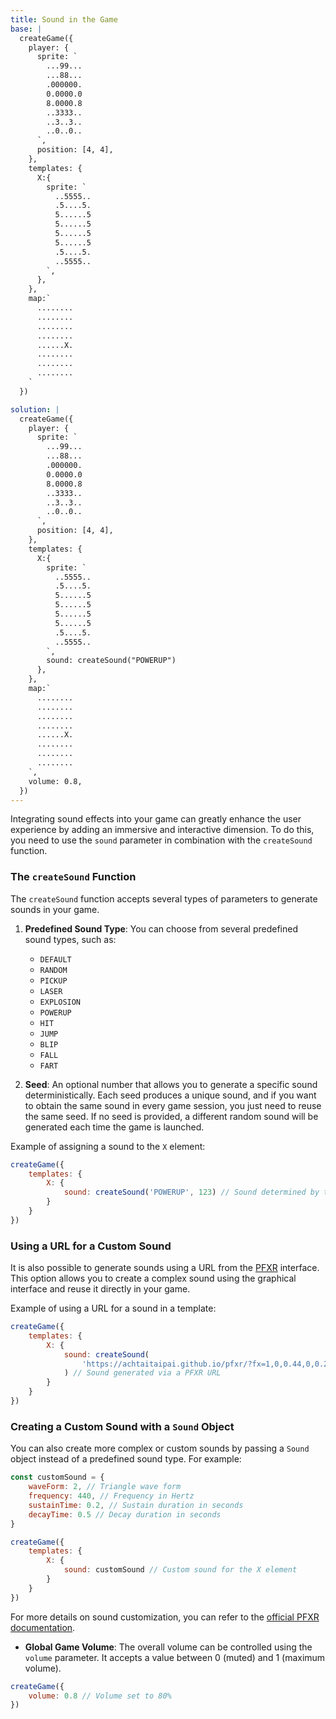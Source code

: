 ```yaml
---
title: Sound in the Game
base: |
  createGame({
    player: {
      sprite: `
        ...99...
        ...88...
        .000000.
        0.0000.0
        8.0000.8
        ..3333..
        ..3..3..
        ..0..0..
      `,
      position: [4, 4],
    },
    templates: {
      X:{
        sprite: `
          ..5555..
          .5....5.
          5......5
          5......5
          5......5
          5......5
          .5....5.
          ..5555..
        `,
      },
    },
    map:`
      ........
      ........
      ........
      ........
      ......X.
      ........
      ........
      ........
    `
  })

solution: |
  createGame({
    player: {
      sprite: `
        ...99...
        ...88...
        .000000.
        0.0000.0
        8.0000.8
        ..3333..
        ..3..3..
        ..0..0..
      `,
      position: [4, 4],
    },
    templates: {
      X:{
        sprite: `
          ..5555..
          .5....5.
          5......5
          5......5
          5......5
          5......5
          .5....5.
          ..5555..
        `,
        sound: createSound("POWERUP")
      },
    },
    map:`
      ........
      ........
      ........
      ........
      ......X.
      ........
      ........
      ........
    `,
    volume: 0.8,
  })
---
```


Integrating sound effects into your game can greatly enhance the user experience by adding an immersive and interactive dimension. To do this, you need to use the `sound` parameter in combination with the `createSound` function.

### The `createSound` Function

The `createSound` function accepts several types of parameters to generate sounds in your game.

1. **Predefined Sound Type**: You can choose from several predefined sound types, such as:

   - `DEFAULT`
   - `RANDOM`
   - `PICKUP`
   - `LASER`
   - `EXPLOSION`
   - `POWERUP`
   - `HIT`
   - `JUMP`
   - `BLIP`
   - `FALL`
   - `FART`

2. **Seed**: An optional number that allows you to generate a specific sound deterministically. Each seed produces a unique sound, and if you want to obtain the same sound in every game session, you just need to reuse the same seed. If no seed is provided, a different random sound will be generated each time the game is launched.

Example of assigning a sound to the `X` element:

```js
createGame({
	templates: {
		X: {
			sound: createSound('POWERUP', 123) // Sound determined by the "POWERUP" type and seed 123
		}
	}
})
```

### Using a URL for a Custom Sound

It is also possible to generate sounds using a URL from the [PFXR](https://achtaitaipai.github.io/pfxr/) interface. This option allows you to create a complex sound using the graphical interface and reuse it directly in your game.

Example of using a URL for a sound in a template:

```js
createGame({
	templates: {
		X: {
			sound: createSound(
				'https://achtaitaipai.github.io/pfxr/?fx=1,0,0.44,0,0.28,460,-460,1,0.16,16,18,12,0.02,0,0,4000,0,100,50,0,0'
			) // Sound generated via a PFXR URL
		}
	}
})
```

### Creating a Custom Sound with a `Sound` Object

You can also create more complex or custom sounds by passing a `Sound` object instead of a predefined sound type. For example:

```js
const customSound = {
	waveForm: 2, // Triangle wave form
	frequency: 440, // Frequency in Hertz
	sustainTime: 0.2, // Sustain duration in seconds
	decayTime: 0.5 // Decay duration in seconds
}

createGame({
	templates: {
		X: {
			sound: customSound // Custom sound for the X element
		}
	}
})
```

For more details on sound customization, you can refer to the [official PFXR documentation](https://github.com/achtaitaipai/pfxr/tree/main/packages/synth#sound).

- **Global Game Volume**: The overall volume can be controlled using the `volume` parameter. It accepts a value between 0 (muted) and 1 (maximum volume).

```js
createGame({
	volume: 0.8 // Volume set to 80%
})
```
